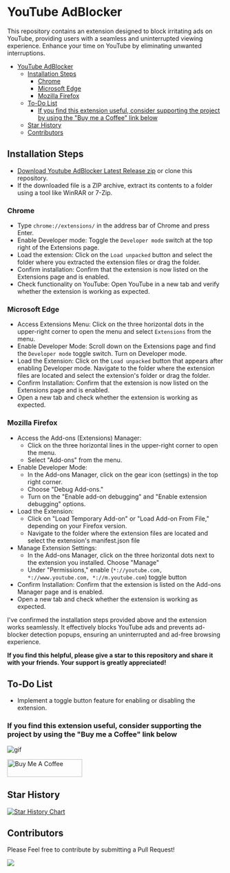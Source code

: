 # YouTube AdBlocker

This repository contains an extension designed to block irritating ads on YouTube, providing users with a seamless and uninterrupted viewing experience. Enhance your time on YouTube by eliminating unwanted interruptions.

- [YouTube AdBlocker](#youtube-adblocker)
  - [Installation Steps](#installation-steps)
    - [Chrome](#chrome)
    - [Microsoft Edge](#microsoft-edge)
    - [Mozilla Firefox](#mozilla-firefox)
  - [To-Do List](#to-do-list)
    - [If you find this extension useful, consider supporting the project by using the "Buy me a Coffee" link below](#if-you-find-this-extension-useful-consider-supporting-the-project-by-using-the-buy-me-a-coffee-link-below)
  - [Star History](#star-history)
  - [Contributors](#contributors)

## Installation Steps

- [Download Youtube AdBlocker Latest Release zip](https://github.com/kananinirav/Youtube-AdBlocker/archive/refs/tags/v0.1.0.zip) or clone this repository.
- If the downloaded file is a ZIP archive, extract its contents to a folder using a tool like WinRAR or 7-Zip.

### Chrome

- Type `chrome://extensions/` in the address bar of Chrome and press Enter.
- Enable Developer mode: Toggle the `Developer mode` switch at the top right of the Extensions page.
- Load the extension: Click on the `Load unpacked` button and select the folder where you extracted the extension files or drag the folder.
- Confirm installation: Confirm that the extension is now listed on the Extensions page and is enabled.
- Check functionality on YouTube: Open YouTube in a new tab and verify whether the extension is working as expected.

### Microsoft Edge

- Access Extensions Menu: Click on the three horizontal dots in the upper-right corner to open the menu and select `Extensions` from the menu.
- Enable Developer Mode: Scroll down on the Extensions page and find the `Developer mode` toggle switch.
Turn on Developer mode.
- Load the Extension: Click on the `Load unpacked` button that appears after enabling Developer mode. Navigate to the folder where the extension files are located and select the extension's folder or drag the folder.
- Confirm Installation: Confirm that the extension is now listed on the Extensions page and is enabled.
- Open a new tab and check whether the extension is working as expected.

### Mozilla Firefox

- Access the Add-ons (Extensions) Manager:
  - Click on the three horizontal lines in the upper-right corner to open the menu.
  - Select "Add-ons" from the menu.
- Enable Developer Mode:
  - In the Add-ons Manager, click on the gear icon (settings) in the top right corner.
  - Choose "Debug Add-ons."
  - Turn on the "Enable add-on debugging" and "Enable extension debugging" options.
- Load the Extension:
  - Click on "Load Temporary Add-on" or "Load Add-on From File," depending on your Firefox version.
  - Navigate to the folder where the extension files are located and select the extension's manifest.json file
- Manage Extension Settings:
  - In the Add-ons Manager, click on the three horizontal dots next to the extension you installed.
Choose "Manage"
  - Under "Permissions," enable (`*://youtube.com, *://www.youtube.com, *://m.youtube.com`) toggle button
- Confirm Installation: Confirm that the extension is listed on the Add-ons Manager page and is enabled.
- Open a new tab and check whether the extension is working as expected.

I've confirmed the installation steps provided above and the extension works seamlessly. It effectively blocks YouTube ads and prevents ad-blocker detection popups, ensuring an uninterrupted and ad-free browsing experience.

**If you find this helpful, please give a star to this repository and share it with your friends. Your support is greatly appreciated!**

## To-Do List

- Implement a toggle button feature for enabling or disabling the extension.

### If you find this extension useful, consider supporting the project by using the "Buy me a Coffee" link below

![gif](https://media.giphy.com/media/gTURHJs4e2Ies/giphy.gif)

<a href="https://www.buymeacoffee.com/kananinirav" target="_blank"><img src="https://cdn.buymeacoffee.com/buttons/default-orange.png" alt="Buy Me A Coffee" height="41" width="174"></a>

## Star History

[![Star History Chart](https://api.star-history.com/svg?repos=Youtube-AdBlocker/Youtube-AdBlocker&type=Date)](https://star-history.com/#Youtube-AdBlocker/Youtube-AdBlocker&Date)

## Contributors

Please Feel free to contribute by submitting a Pull Request!

[![](https://contrib.rocks/image?repo=kananinirav/Youtube-AdBlocker)](https://github.com/kananinirav/Youtube-AdBlocker/graphs/contributors)
